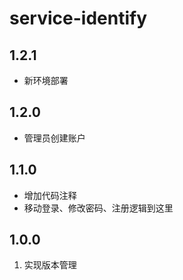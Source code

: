 # service-identify

## 1.2.1
- 新环境部署

## 1.2.0
- 管理员创建账户

## 1.1.0
- 增加代码注释
- 移动登录、修改密码、注册逻辑到这里

## 1.0.0
1. 实现版本管理
